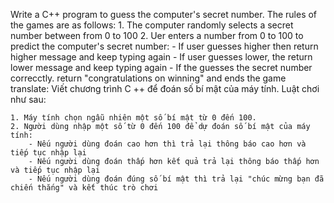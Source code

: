 Write a C++ program to guess  the computer's secret number. The rules of the games are as follows:
    1. The computer randomly  selects a secret number between from 0 to 100
    2. Uer enters a number from 0 to 100 to predict the computer's secret number:
        - If user guesses higher then return higher message and keep typing again
        - If user guesses lower, the return lower message and keep typing again
        - If the guesses the secret number correcctly. return "congratulations on winning" and ends the game
translate:
Viết chương trình C ++ để đoán số bí mật của máy tính. Luật chơi như sau:

    1. Máy tính chọn ngẫu nhiên một số bí mật từ 0 đến 100.
    2. Người dùng nhập một số từ 0 đến 100 để dự đoán số bí mật của máy tính: 
        - Nếu người dùng đoán cao hơn thì trả lại thông báo cao hơn và tiếp tục nhập lại
        - Nếu người dùng đoán thấp hơn kết quả trả lại thông báo thấp hơn và tiếp tục nhập lại
        - Nếu người dùng đoán đúng số bí mật thì trả lại "chúc mừng bạn đã chiến thắng" và kết thúc trò chơi